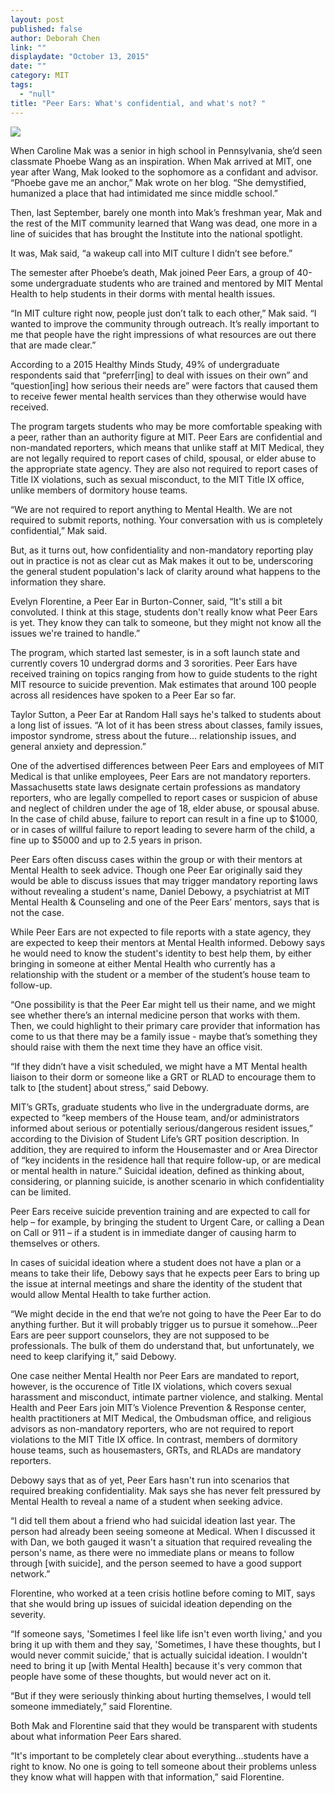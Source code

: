 ```yaml
---
layout: post
published: false
author: Deborah Chen
link: ""
displaydate: "October 13, 2015"
date: ""
category: MIT
tags: 
  - "null"
title: "Peer Ears: What's confidential, and what's not? "
---
```




![](http://deborahc.mit.edu/21W.737/peer_ears.jpg)

When Caroline Mak was a senior in high school in Pennsylvania, she’d seen classmate Phoebe Wang as an inspiration. When Mak arrived at MIT, one year after Wang, Mak looked to the sophomore as a confidant and advisor. “Phoebe gave me an anchor,” Mak wrote on her blog. “She demystified, humanized a place that had intimidated me since middle school.”

Then, last September, barely one month into Mak’s freshman year, Mak and the rest of the MIT community learned that Wang was dead, one more in a line of suicides that has brought the Institute into the national spotlight.

It was, Mak said, “a wakeup call into MIT culture I didn’t see before.”

The semester after Phoebe’s death, Mak joined Peer Ears, a group of 40-some undergraduate students who are trained and mentored by MIT Mental Health to help students in their dorms with mental health issues.

“In MIT culture right now, people just don’t talk to each other,” Mak said. “I wanted to improve the community through outreach. It’s really important to me that people have the right impressions of what resources are out there that are made clear.”

According to a 2015 Healthy Minds Study, 49% of undergraduate respondents said that “preferr[ing] to deal with issues on their own” and “question[ing] how serious their needs are” were factors that caused them to receive fewer mental health services than they otherwise would have received.

The program targets students who may be more comfortable speaking with a peer, rather than an authority figure at MIT. Peer Ears are confidential and non-mandated reporters, which means that unlike staff at MIT Medical, they are not legally required to report cases of child, spousal, or elder abuse to the appropriate state agency. They are also not required to report cases of Title IX violations, such as sexual misconduct, to the MIT Title IX office, unlike members of dormitory house teams.

“We are not required to report anything to Mental Health. We are not required to submit reports, nothing. Your conversation with us is completely confidential,” Mak said.

But, as it turns out, how confidentiality and non-mandatory reporting play out in practice is not as clear cut as Mak makes it out to be, underscoring the general student population's lack of clarity around what happens to the information they share.

Evelyn Florentine, a Peer Ear in Burton-Conner, said, “It's still a bit convoluted. I think at this stage, students don't really know what Peer Ears is yet. They know they can talk to someone, but they might not know all the issues we're trained to handle.”

The program, which started last semester, is in a soft launch state and currently covers 10 undergrad dorms and 3 sororities. Peer Ears have received training on topics ranging from how to guide students to the right MIT resource to suicide prevention. Mak estimates that around 100 people across all residences have spoken to a Peer Ear so far.

Taylor Sutton, a Peer Ear at Random Hall says he's talked to students about a long list of issues. “A lot of it has been stress about classes, family issues, impostor syndrome, stress about the future... relationship issues, and general anxiety and depression.”

One of the advertised differences between Peer Ears and employees of MIT Medical is that unlike employees, Peer Ears are not mandatory reporters. Massachusetts state laws designate certain professions as mandatory reporters, who are legally compelled to report cases or suspicion of abuse and neglect of children under the age of 18, elder abuse, or spousal abuse. In the case of child abuse, failure to report can result in a fine up to $1000, or in cases of willful failure to report leading to severe harm of the child, a fine up to $5000 and up to 2.5 years in prison.

Peer Ears often discuss cases within the group or with their mentors at Mental Health to seek advice. Though one Peer Ear originally said they would be able to discuss issues that may trigger mandatory reporting laws without revealing a student's name, Daniel Debowy, a psychiatrist at MIT Mental Health & Counseling and one of the Peer Ears’ mentors, says that is not the case.

While Peer Ears are not expected to file reports with a state agency, they are expected to keep their mentors at Mental Health informed. Debowy says he would need to know the student's identity to best help them, by either bringing in someone at either Mental Health who currently has a relationship with the student or a member of the student’s house team to follow-up.

“One possibility is that the Peer Ear might tell us their name, and we might see whether there’s an internal medicine person that works with them. Then, we could highlight to their primary care provider that information has come to us that there may be a family issue - maybe that’s something they should raise with them the next time they have an office visit.

“If they didn’t have a visit scheduled, we might have a MT Mental health liaison to their dorm or someone like a GRT or RLAD to encourage them to talk to [the student] about stress,” said Debowy.

MIT’s GRTs, graduate students who live in the undergraduate dorms, are expected to “keep members of the House team, and/or administrators informed about serious or potentially serious/dangerous resident issues,” according to the Division of Student Life’s GRT position description. In addition, they are required to inform the Housemaster and or Area Director of “key incidents in the residence hall that require follow-up, or are medical or mental health in nature.”
Suicidal ideation, defined as thinking about, considering, or planning suicide, is another scenario in which confidentiality can be limited.

Peer Ears receive suicide prevention training and are expected to call for help – for example, by bringing the student to Urgent Care, or calling a Dean on Call or 911 – if a student is in immediate danger of causing harm to themselves or others.

In cases of suicidal ideation where a student does not have a plan or a means to take their life, Debowy says that he expects peer Ears to bring up the issue at internal meetings and share the identity of the student that would allow Mental Health to take further action.

“We might decide in the end that we’re not going to have the Peer Ear to do anything further. But it will probably trigger us to pursue it somehow...Peer Ears are peer support counselors, they are not supposed to be professionals. The bulk of them do understand that, but unfortunately, we need to keep clarifying it,” said Debowy.
 
One case neither Mental Health nor Peer Ears are mandated to report, however, is the occurence of Title IX violations, which covers sexual harassment and misconduct, intimate partner violence, and stalking. Mental Health and Peer Ears join MIT’s Violence Prevention & Response center, health practitioners at MIT Medical, the Ombudsman office, and religious advisors as non-mandatory reporters, who are not required to report violations to the MIT Title IX office. In contrast, members of dormitory house teams, such as housemasters, GRTs, and RLADs are mandatory reporters.

Debowy says that as of yet, Peer Ears hasn't run into scenarios that required breaking confidentiality. Mak says she has never felt pressured by Mental Health to reveal a name of a student when seeking advice.

“I did tell them about a friend who had suicidal ideation last year. The person had already been seeing someone at Medical. When I discussed it with Dan, we both gauged it wasn't a situation that required revealing the person's name, as there were no immediate plans or means to follow through [with suicide], and the person seemed to have a good support network.”
	
Florentine, who worked at a teen crisis hotline before coming to MIT, says that she would bring up issues of suicidal ideation depending on the severity.

“If someone says, 'Sometimes I feel like life isn't even worth living,' and you bring it up with them and they say, 'Sometimes, I have these thoughts, but I would never commit suicide,' that is actually suicidal ideation. I wouldn't need to bring it up [with Mental Health] because it's very common that people have some of these thoughts, but would never act on it.

“But if they were seriously thinking about hurting themselves, I would tell someone immediately,” said Florentine.

Both Mak and Florentine said that they would be transparent with students about what information Peer Ears shared.

“It's important to be completely clear about everything...students have a right to know. No one is going to tell someone about their problems unless they know what will happen with that information,” said Florentine. 
